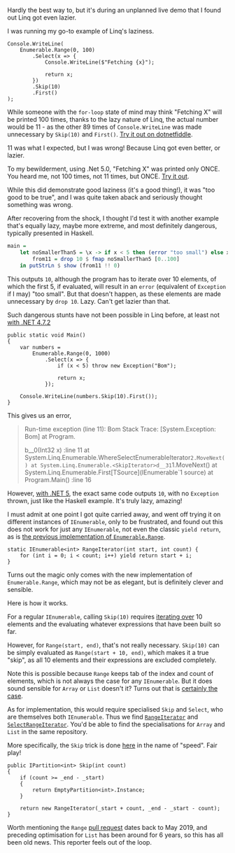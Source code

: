 Hardly the best way to, but it's during an unplanned live demo that I found out Linq got even lazier.

I was running my go-to example of Linq's laziness.

```CSharp
Console.WriteLine(
    Enumerable.Range(0, 100)
        .Select(x => {
            Console.WriteLine($"Fetching {x}");

            return x;
        })
        .Skip(10)
        .First()
);
```

While someone with the `for-loop` state of mind may think "Fetching X" will be printed 100 times, thanks to the lazy nature of Linq, the actual number would be 11 - as the other 89 times of `Console.WriteLine` was made unnecessary by `Skip(10)` and `First()`. [Try it out on dotnetfiddle](https://dotnetfiddle.net/I37R4P).

11 was what I expected, but I was wrong! Because Linq got even better, or lazier. 

To my bewilderment, using .Net 5.0, "Fetching X" was printed only ONCE. You heard me, not 100 times, not 11 times, but ONCE. [Try it out](https://dotnetfiddle.net/OuPQxF).

While this did demonstrate good laziness (it's a good thing!), it was "too good to be true", and I was quite taken aback and seriously thought something was wrong. 

After recovering from the shock, I thought I'd test it with another example that's equally lazy, maybe more extreme, and most definitely dangerous, typically presented in Haskell.

```Haskell
main = 
    let noSmallerThan5 = \x -> if x < 5 then (error "too small") else x
        from11 = drop 10 $ fmap noSmallerThan5 [0..100]
    in putStrLn $ show (from11 !! 0)
```

This outputs `10`, although the program has to iterate over 10 elements, of which the first 5, if evaluated, will result in an `error` (equivalent of `Exception` if I may) "too small". But that doesn't happen, as these elements are made unnecessary by `drop 10`. Lazy. Can't get lazier than that.

Such dangerous stunts have not been possible in Linq before, at least not [with .NET 4.7.2](https://dotnetfiddle.net/LUIcvj)

```CSharp
public static void Main()
{
    var numbers = 
        Enumerable.Range(0, 1000)
            .Select(x => {
                if (x < 5) throw new Exception("Bom");

                return x;
            });

    Console.WriteLine(numbers.Skip(10).First());
}
```

This gives us an error,

> Run-time exception (line 11): Bom
> Stack Trace:
> [System.Exception: Bom]
   at Program.<Main>b__0(Int32 x) :line 11
   at System.Linq.Enumerable.WhereSelectEnumerableIterator`2.MoveNext()
   at System.Linq.Enumerable.<SkipIterator>d__31`1.MoveNext()
   at System.Linq.Enumerable.First[TSource](IEnumerable`1 source)
   at Program.Main() :line 16

However, [with .NET 5](https://dotnetfiddle.net/d9kFor), the exact same code outputs `10`, with no `Exception` thrown, just like the Haskell example. It's truly lazy, amazing!

I must admit at one point I got quite carried away, and went off trying it on different instances of `IEnumerable`, only to be frustrated, and found out this does not work for just any `IEnumerable`, not even the classic `yield return`, as is [the previous implementation of `Enumerable.Range`](https://github.com/microsoft/referencesource/blob/5697c29004a34d80acdaf5742d7e699022c64ecd/System.Core/System/Linq/Enumerable.cs#L1271).

```CSharp
static IEnumerable<int> RangeIterator(int start, int count) {
    for (int i = 0; i < count; i++) yield return start + i;
}
```

Turns out the magic only comes with the new implementation of `Enumerable.Range`, which may not be as elegant, but is definitely clever and sensible.

Here is how it works. 

For a regular `IEnumerable`, calling `Skip(10)` requires [iterating over](https://github.com/dotnet/corefx/blob/7711b939317ae5cb3ffa4f19a39119876aafd30e/src/System.Linq/src/System/Linq/Skip.SizeOpt.cs#L18) 10 elements and the evaluating whatever expressions that have been built so far.

However, for `Range(start, end)`, that's not really necessary. `Skip(10)` can be simply evaluated as `Range(start + 10, end)`, which makes it a true "skip", as all 10 elements and their expressions are excluded completely.

Note this is possible because `Range` keeps tab of the index and count of elements, which is not always the case for any `IEnumerable`. But it does sound sensible for `Array` or `List` doesn't it? Turns out that is [certainly the case](https://dotnetfiddle.net/Mik1Mi).

As for implementation, this would require specialised `Skip` and `Select`, who are themselves both `IEnumerable`. Thus we find [`RangeIterator`](https://github.com/dotnet/corefx/blob/7711b939317ae5cb3ffa4f19a39119876aafd30e/src/System.Linq/src/System/Linq/Range.cs#L31) and [`SelectRangeIterator`](https://github.com/dotnet/runtime/blob/57bfe474518ab5b7cfe6bf7424a79ce3af9d6657/src/libraries/System.Linq/src/System/Linq/Select.SpeedOpt.cs#L165). You'd be able to find the specialisations for `Array` and `List` in the same repository.

More specifically, the `Skip` trick is done [here](https://github.com/dotnet/corefx/blob/7711b939317ae5cb3ffa4f19a39119876aafd30e/src/System.Linq/src/System/Linq/Range.SpeedOpt.cs#L51) in the name of "speed". Fair play!

```CSharp
public IPartition<int> Skip(int count)
{
    if (count >= _end - _start)
    {
        return EmptyPartition<int>.Instance;
    }

    return new RangeIterator(_start + count, _end - _start - count);
}
```

Worth mentioning the `Range` [pull request](https://github.com/dotnet/corefx/pull/37410) dates back to May 2019, and preceding optimisation for `List` has been around for 6 years, so this has all been old news. This reporter feels out of the loop.